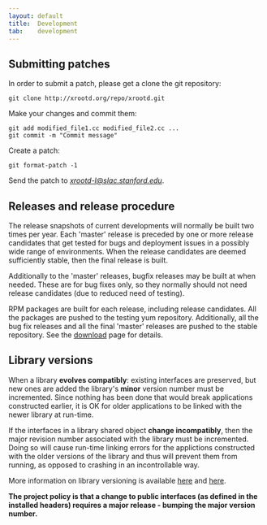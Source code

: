 ```yaml
---
layout: default
title:  Development
tab:    development
---
```


Submitting patches
------------------

In order to submit a patch, please get a clone the git repository:

    git clone http://xrootd.org/repo/xrootd.git

Make your changes and commit them:

    git add modified_file1.cc modified_file2.cc ...
    git commit -m "Commit message"

Create a patch:

    git format-patch -1

Send the patch to *xrootd-l@slac.stanford.edu*.

Releases and release procedure
------------------------------

The release snapshots of current developments will normally be built two times
per year. Each 'master' release is preceded by one or more release candidates
that get tested for bugs and deployment issues in a possibly wide range of
environments. When the release candidates are deemed sufficiently stable, then
the final release is built.

Additionally to the 'master' releases, bugfix releases may be built at
when needed. These are for bug fixes only, so they normally should
not need release candidates (due to reduced need of testing).

RPM packages are built for each release, including release candidates. All
the packages are pushed to the testing yum repository. Additionally, all
the bug fix releases and all the final 'master' releases are pushed to the
stable repository. See the [download](/dload.html) page for details.

Library versions
----------------

When a library **evolves compatibly**: existing interfaces are preserved, but new ones are added
the library's **minor** version number must be incremented. Since nothing has been done that would
break applications constructed earlier, it is OK for older applications to be linked with the
newer library at run-time.

If the interfaces in a library shared object **change incompatibly**, then the major revision
number associated with the library must be incremented. Doing so will cause run-time linking
errors for the applictions constructed with the older versions of the library and thus will
prevent them from running, as opposed to crashing in an incontrollable way.

More information on library versioning is available
[here](http://www.usenix.org/publications/library/proceedings/als00/2000papers/papers/full_papers/browndavid/browndavid_html/)
and [here](http://www.akkadia.org/drepper/dsohowto.pdf).

**The project policy is that a change to public interfaces (as defined in the installed
headers) requires a major release - bumping the major version number.**
